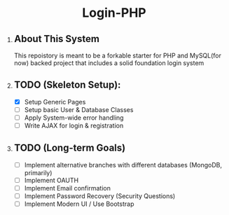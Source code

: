 <h1 align="center">Login-PHP</h1>

1.  ## About This System
    This repoistory is meant to be a forkable starter for PHP and MySQL(for now) backed project that includes a solid foundation login system

2.  ## TODO (Skeleton Setup):
    - [x] Setup Generic Pages
    - [ ] Setup basic User & Database Classes
    - [ ] Apply System-wide error handling
    - [ ] Write AJAX for login & registration
    
3.  ## TODO (Long-term Goals)
    - [ ] Implement alternative branches with different databases (MongoDB, primarily)
    - [ ] Implement OAUTH
    - [ ] Implement Email confirmation
    - [ ] Implement Password Recovery (Security Questions)
    - [ ] Implement Modern UI / Use Bootstrap
